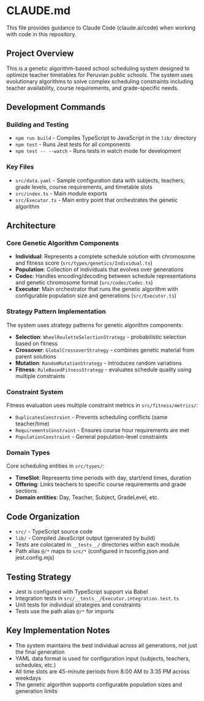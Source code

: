 # CLAUDE.md

This file provides guidance to Claude Code (claude.ai/code) when working with code in this repository.

## Project Overview

This is a genetic algorithm-based school scheduling system designed to optimize teacher timetables for Peruvian public schools. The system uses evolutionary algorithms to solve complex scheduling constraints including teacher availability, course requirements, and grade-specific needs.

## Development Commands

### Building and Testing
- `npm run build` - Compiles TypeScript to JavaScript in the `lib/` directory
- `npm test` - Runs Jest tests for all components
- `npm test -- --watch` - Runs tests in watch mode for development

### Key Files
- `src/data.yaml` - Sample configuration data with subjects, teachers, grade levels, course requirements, and timetable slots
- `src/index.ts` - Main module exports
- `src/Executor.ts` - Main entry point that orchestrates the genetic algorithm

## Architecture

### Core Genetic Algorithm Components
- **Individual**: Represents a complete schedule solution with chromosome and fitness score (`src/types/genetics/Individual.ts`)
- **Population**: Collection of individuals that evolves over generations 
- **Codec**: Handles encoding/decoding between schedule representations and genetic chromosome format (`src/codec/Codec.ts`)
- **Executor**: Main orchestrator that runs the genetic algorithm with configurable population size and generations (`src/Executor.ts`)

### Strategy Pattern Implementation
The system uses strategy patterns for genetic algorithm components:
- **Selection**: `WheelRouletteSelectionStrategy` - probabilistic selection based on fitness
- **Crossover**: `GlobalCrossoverStrategy` - combines genetic material from parent solutions
- **Mutation**: `RandomMutationStrategy` - introduces random variations
- **Fitness**: `RuleBasedFitnessStrategy` - evaluates schedule quality using multiple constraints

### Constraint System
Fitness evaluation uses multiple constraint metrics in `src/fitness/metrics/`:
- `DuplicatesConstraint` - Prevents scheduling conflicts (same teacher/time)
- `RequirementsConstraint` - Ensures course hour requirements are met
- `PopulationConstraint` - General population-level constraints

### Domain Types
Core scheduling entities in `src/types/`:
- **TimeSlot**: Represents time periods with day, start/end times, duration
- **Offering**: Links teachers to specific course requirements and grade sections
- **Domain entities**: Day, Teacher, Subject, GradeLevel, etc.

## Code Organization

- `src/` - TypeScript source code
- `lib/` - Compiled JavaScript output (generated by build)
- Tests are colocated in `__tests__/` directories within each module
- Path alias `@/*` maps to `src/*` (configured in tsconfig.json and jest.config.mjs)

## Testing Strategy

- Jest is configured with TypeScript support via Babel
- Integration tests in `src/__tests__/Executor.integration.test.ts`
- Unit tests for individual strategies and constraints
- Tests use the path alias `@/*` for imports

## Key Implementation Notes

- The system maintains the best individual across all generations, not just the final generation
- YAML data format is used for configuration input (subjects, teachers, schedules, etc.)
- All time slots are 45-minute periods from 8:00 AM to 3:35 PM across weekdays
- The genetic algorithm supports configurable population sizes and generation limits